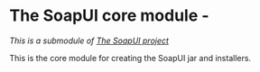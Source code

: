 # The SoapUI core module -

*This is a submodule of [The SoapUI project](../)*

This is the core module for creating the SoapUI jar and installers.
